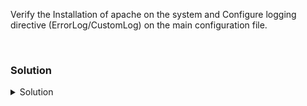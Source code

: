 Verify the Installation of apache on the system and Configure logging directive (ErrorLog/CustomLog) on the main configuration file.

<br>

### Solution

<details>
<summary> Solution </summary>
Verify the Installation of Apache on the system

```plain
systemctl status apache2
```{{exec}}

To view more information on Apache , run
```plain
apache2ctl -V
```{{exec}}
what information does it give ?

Check for the httpd_root and config file location
```plain
apache2ctl -V | grep -iE 'httpd_root|server_config_file'
```{{exec}}

Open Apache's main configuration file :
Make sure you are in httpd_root directory (cd httpd_root)
```plain
vi apache.conf
```{{exec}}

Add or Modify the following directives :
```plain
ErrorLog "/var/log/apache2/error_log"
CustomLog "/var/log/apache2/access_log" combined
````

Check for syntax error with apache2ctl

```plain
apache2ctl configtest
```

If the Syntax is Ok , then restart the Apache2 service

````plain
systemctl restart apache2
systemctl status apache2 --no-pager
```{{exec}}

Generate Log and verify logging
```plain
curl http://localhost
tail -f /var/log/apache2/access_log
```{{exec}}

You can similarly generate error logs and verify it in the error_log file
</details>

